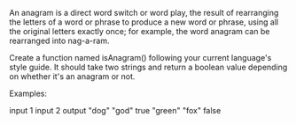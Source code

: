 An anagram is a direct word switch or word play,
the result of rearranging the letters of a word or phrase to produce a new word or phrase,
using all the original letters exactly once; for example, the word anagram can be rearranged into nag-a-ram.

Create a function named isAnagram() following your current language's style guide.
It should take two strings and return a boolean value depending on whether it's an anagram or not.

Examples:

input 1	input 2	output
"dog"	"god"	true
"green"	"fox"	false
    